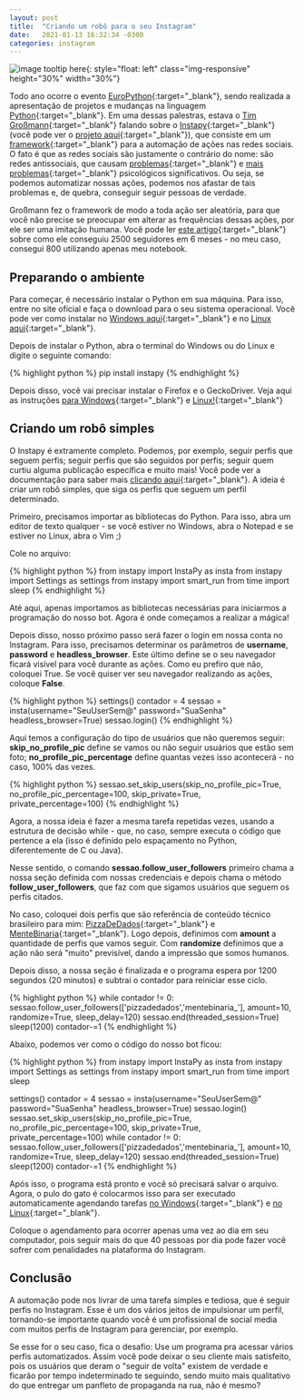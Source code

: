 ```yaml
---
layout: post
title:  "Criando um robô para o seu Instagram"
date:   2021-01-13 16:32:34 -0300
categories: instagram 
---
```


![image tooltip here](https://camo.githubusercontent.com/4cd0bf58a8cffad17820826a99facc2821a8c50d/68747470733a2f2f692e696d6775722e636f6d2f734a7a665a734c2e6a7067){: style="float: left" class="img-responsive" height="30%" width="30%"}

Todo ano ocorre o evento [EuroPython]{:target="_blank"}, sendo realizada a apresentação de projetos e mudanças na linguagem [Python]{:target="_blank"}. Em uma dessas palestras, estava o [Tim Großmann]{:target="_blank"} falando sobre o [Instapy]{:target="_blank"} (você pode ver o [projeto aqui]{:target="_blank"}), que consiste em um [framework]{:target="_blank"} para a automação de ações nas redes sociais. O fato é que as redes sociais são justamente o contrário do nome: são redes antissociais, que causam [problemas]{:target="_blank"} e [mais problemas]{:target="_blank"} psicológicos significativos. Ou seja, se podemos automatizar nossas ações, podemos nos afastar de tais problemas e, de quebra, conseguir seguir pessoas de verdade.

Großmann fez o framework de modo a toda ação ser aleatória, para que você não precise se preocupar em alterar as frequências dessas ações, por ele ser uma imitação humana. Você pode ler [este artigo]{:target="_blank"} sobre como ele conseguiu 2500 seguidores em 6 meses - no meu caso, consegui 800 utilizando apenas meu notebook.

<h2>Preparando o ambiente</h2>

Para começar, é necessário instalar o Python em sua máquina. Para isso, entre no site oficial e faça o download para o seu sistema operacional. Você pode ver como instalar no [Windows aqui]{:target="_blank"} e no [Linux aqui]{:target="_blank"}.

Depois de instalar o Python, abra o terminal do Windows ou do Linux e digite o seguinte comando:

{% highlight python %}
pip install instapy
{% endhighlight %}

Depois disso, você vai precisar instalar o Firefox e o GeckoDriver. Veja aqui as instruções [para Windows]{:target="_blank"} e [Linux!]{:target="_blank"}

<h2>Criando um robô simples</h2>

O Instapy é extramente completo. Podemos, por exemplo, seguir perfis que seguem perfis; seguir perfis que são seguidos por perfis; seguir quem curtiu alguma publicação específica e muito mais! Você pode ver a documentação para saber mais [clicando aqui]{:target="_blank"}. A ideia é criar um robô simples, que siga os perfis que seguem um perfil determinado.

Primeiro, precisamos importar as bibliotecas do Python. Para isso, abra um editor de texto qualquer - se você estiver no Windows, abra o Notepad e se estiver no Linux, abra o Vim ;)

Cole no arquivo:

{% highlight python %}
from instapy import InstaPy as insta
from instapy import Settings as settings
from instapy import smart_run
from time import sleep
{% endhighlight %}

Até aqui, apenas importamos as bibliotecas necessárias para iniciarmos a programação do nosso bot. Agora é onde começamos a realizar a mágica!

Depois disso, nosso próximo passo será fazer o login em nossa conta no Instagram. Para isso, precisamos determinar os parâmetros de **username**, **password** e **headless_browser**. Este último define se o seu navegador ficará visível para você durante as ações. Como eu prefiro que não, coloquei True. Se você quiser ver seu navegador realizando as ações, coloque **False**.

{% highlight python %}
settings()
contador = 4
sessao = insta(username="SeuUserSem@"
               password="SuaSenha"
               headless_browser=True)
sessao.login()
{% endhighlight %}

Aqui temos a configuração do tipo de usuários que não queremos seguir: **skip_no_profile_pic** define se vamos ou não
seguir usuários que estão sem foto; **no_profile_pic_percentage** define quantas vezes isso acontecerá - no caso, 100% das vezes.

{% highlight python %}
sessao.set_skip_users(skip_no_profile_pic=True,
                      no_profile_pic_percentage=100,
                      skip_private=True,
                      private_percentage=100)
{% endhighlight %}

Agora, a nossa ideia é fazer a mesma tarefa repetidas vezes, usando a estrutura de decisão while - que, no caso,
sempre executa o código que pertence a ela (isso é definido pelo espaçamento no Python, diferentemente de C ou Java).

Nesse sentido, o comando **sessao.follow_user_followers** primeiro chama a nossa seção definida com nossas credenciais e depois chama o método **follow_user_followers**, que faz com que sigamos usuários que seguem os perfis citados.

No caso, coloquei dois perfis que são referência de conteúdo técnico brasileiro para mim: [PizzaDeDados]{:target="_blank"} e [MenteBinaria]{:target="_blank"}. Logo depois, definimos com **amount** a quantidade de perfis que vamos seguir. Com **randomize** definimos que a ação não será "muito" previsível, dando a impressão que somos humanos.

Depois disso, a nossa seção é finalizada e o programa espera por 1200 segundos (20 minutos) e subtrai o contador para reiniciar esse ciclo.

{% highlight python %}
while contador != 0:
    sessao.follow_user_followers(['pizzadedados','mentebinaria_'],
    amount=10,
    randomize=True,
    sleep_delay=120)
    sessao.end(threaded_session=True)
    sleep(1200)
    contador-=1
{% endhighlight %}

Abaixo, podemos ver como o código do nosso bot ficou:

{% highlight python %}
from instapy import InstaPy as insta
from instapy import Settings as settings
from instapy import smart_run
from time import sleep

settings()
contador = 4
sessao = insta(username="SeuUserSem@"
               password="SuaSenha"
               headless_browser=True)
sessao.login()
sessao.set_skip_users(skip_no_profile_pic=True,
                      no_profile_pic_percentage=100,
                      skip_private=True,
                      private_percentage=100)
while contador != 0:
    sessao.follow_user_followers(['pizzadedados','mentebinaria_'],
    amount=10,
    randomize=True,
    sleep_delay=120)
    sessao.end(threaded_session=True)
    sleep(1200)
    contador-=1
{% endhighlight %}

Após isso, o programa está pronto e você só precisará salvar o arquivo. Agora, o pulo do gato é colocarmos isso para ser executado automaticamente agendando tarefas [no Windows]{:target="_blank"} e [no Linux]{:target="_blank"}.

Coloque o agendamento para ocorrer apenas uma vez ao dia em seu computador, pois seguir mais do que 40 pessoas por dia pode fazer você sofrer com penalidades na plataforma do Instagram.

<h2>Conclusão</h2>

A automação pode nos livrar de uma tarefa simples e tediosa, que é seguir perfis no Instagram. Esse é um dos vários jeitos de impulsionar um perfil, tornando-se importante quando você é um profissional de social media com muitos perfis de Instagram para gerenciar, por exemplo.

Se esse for o seu caso, fica o desafio: Use um programa pra acessar vários perfis automatizados. Assim você pode deixar o seu cliente mais satisfeito, pois os usuários que deram o "seguir de volta" existem de verdade e ficarão por tempo indeterminado te seguindo, sendo muito mais qualitativo do que entregar um panfleto de propaganda na rua, não é mesmo?

[EuroPython]: https://wiki.python.org/moin/EuroPython
[Python]: https://www.youtube.com/watch?v=uOgDa1rlqjE
[Tim Großmann]: https://twitter.com/timigrossmann
[instapy]: https://www.youtube.com/watch?v=bGJ41J5b_90
[projeto aqui]: https://github.com/timgrossmann/InstaPy
[framework]: https://pt.wikipedia.org/wiki/Framework
[problemas]: https://www.sciencedirect.com/science/article/abs/pii/S0924977X19313331
[mais problemas]: https://www.sciencedirect.com/science/article/pii/S0747563217300493
[este artigo]: https://medium.com/free-code-camp/my-open-source-instagram-bot-got-me-2-500-real-followers-for-5-in-server-costs-e40491358340
[Windows aqui]: https://python.org.br/instalacao-windows/
[Linux aqui]: https://python.org.br/instalacao-linux/
[no Windows]: https://youtu.be/WWWoFsaLjK8
[no Linux]: https://www.youtube.com/watch?v=zianAMUWlYA
[para Windows]: https://take.net/blog/take-test/instalacao-geckodriver-driver-para-abrir-o-firefox-no-selenium
[Linux!]: https://medium.com/beelabacademy/baixando-e-configurando-o-geckodriver-no-ubuntu-dc2fe14d91c
[clicando aqui]: https://instapy.org/settings/
[PizzaDeDados]:https://www.instagram.com/pizzadedados/
[MenteBinaria]: https://www.instagram.com/mentebinaria_/
